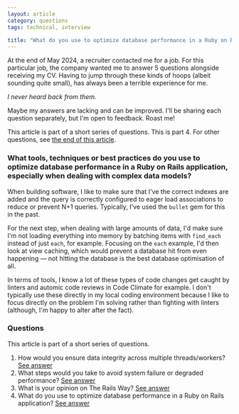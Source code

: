 ```yaml
---
layout: article
category: questions
tags: technical, interview

title: "What do you use to optimize database performance in a Ruby on Rails application?"
---
```


At the end of May 2024, a recruiter contacted me for a job. For this particular job, the company wanted me to answer 5 questions alongside receiving my CV. Having to jump through these kinds of hoops (albeit sounding quite small), has always been a terrible experience for me.

_I never heard back from them._

Maybe my answers are lacking and can be improved. I'll be sharing each question separately, but I'm open to feedback. Roast me!

This article is part of a short series of questions. This is part 4. For other questions, see [the end of this article](#questions).

### What tools, techniques or best practices do you use to optimize database performance in a Ruby on Rails application, especially when dealing with complex data models?

When building software, I like to make sure that I've the correct indexes are added and the query is correctly configured to eager load associations to reduce or prevent N+1 queries. Typically, I've used the `bullet` gem for this in the past.

For the next step, when dealing with large amounts of data, I'd make sure I'm not loading everything into memory by batching items with `find_each` instead of just `each`, for example. Focusing on the `each` example, I'd then look at view caching, which would prevent a database hit from even happening — not hitting the database is the best database optimisation of all.

In terms of tools, I know a lot of these types of code changes get caught by linters and automic code reviews in Code Climate for example. I don't typically use these directly in my local coding environment because I like to focus directly on the problem I'm solving rather than fighting with linters (although, I'm happy to alter after the fact).
### Questions

This article is part of a short series of questions.

1. How would you ensure data integrity across multiple threads/workers? [See answer](https://craigpetterson.co.uk/questions/2025/02/19/data-integrity-across-threads.html)
2. What steps would you take to avoid system failure or degraded performance? [See answer](https://craigpetterson.co.uk/questions/2025/02/26/what-steps-would-you-take-to-avoid-degraded-performance.html)
3. What is your opinion on The Rails Way? [See answer](https://craigpetterson.co.uk/questions/2025/03/06/what-is-your-opinion-on-the-rails-way.html)
4. What do you use to optimize database performance in a Ruby on Rails application? [See answer](https://craigpetterson.co.uk/questions/2025/03/10/tools-for-database-performance.html)
